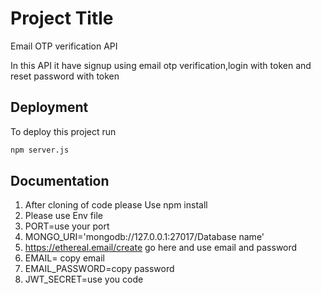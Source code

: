 
# Project Title
Email OTP verification API 

In this API it have signup using email otp verification,login with token and reset password with token

## Deployment

To deploy this project run

```bash
npm server.js
```


## Documentation

1. After cloning of code please Use npm install
2. Please use Env file
3. PORT=use your port 
4.   MONGO_URI='mongodb://127.0.0.1:27017/Database name'
5. https://ethereal.email/create go here and use     email and password
6. EMAIL= copy email
7. EMAIL_PASSWORD=copy password
8. JWT_SECRET=use you code


